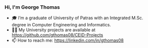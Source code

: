 ### Hi, I'm George Thomas

- 🎓 I’m a graduate of University of Patras with an Integrated M.Sc. degree in Computer Engineering and Informatics.
- 👨‍💻 My University projects are available at https://github.com/gthomas08/CEID-Projects
- 📫 How to reach me: https://linkedin.com/in/gthomas08
